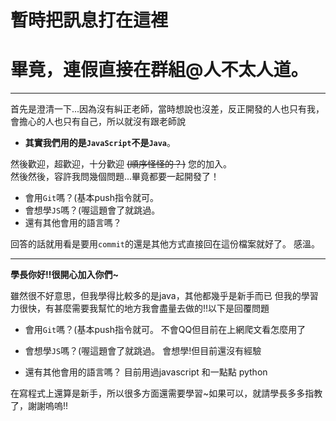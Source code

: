 # 暫時把訊息打在這裡

# 畢竟，連假直接在群組@人不太人道。

---

首先是澄清一下...因為沒有糾正老師，當時想說也沒差，反正開發的人也只有我，會擔心的人也只有自己，所以就沒有跟老師說

- **其實我們用的是`JavaScript`不是`Java`**。

然後歡迎，超歡迎，十分歡迎 ~~(順序怪怪的？)~~ 您的加入。  
然後然後，容許我問幾個問題...畢竟都要一起開發了！

- 會用`Git`嗎？(基本push指令就可。
- 會想學`JS`嗎？(喔這題會了就跳過。
- 還有其他會用的語言嗎？

回答的話就用看是要用`commit`的還是其他方式直接回在這份檔案就好了。
感溫。

---

**學長你好!!很開心加入你們~**

雖然很不好意思，但我學得比較多的是java，其他都幾乎是新手而已
但我的學習力很快，有甚麼需要我幫忙的地方我會盡量去做的!!以下是回覆問題

- 會用`Git`嗎？(基本push指令就可。
不會QQ但目前在上網爬文看怎麼用了

- 會想學`JS`嗎？(喔這題會了就跳過。
會想學!但目前還沒有經驗

- 還有其他會用的語言嗎？
目前用過javascript 和一點點 python

在寫程式上還算是新手，所以很多方面還需要學習~如果可以，就請學長多多指教了，謝謝嗚嗚!!
